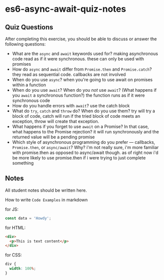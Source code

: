 # es6-async-await-quiz-notes

## Quiz Questions

After completing this exercise, you should be able to discuss or answer the following questions:

- What are the `async` and `await` keywords used for?
  making asynchronous code read as if it were synchronous. these can only be used with promises
- How do `async` and `await` differ from `Promise.then` and `Promise.catch`?
  they read as sequential code. callbacks are not involved
- When do you use `async`?
  when you're going to use await on promises within a function
- When do you use `await`? When do you _not_ use `await`? (What happens if you `await` a synchronous function?)
  the function runs as if it were synchronous code
- How do you handle errors with `await`?
  use the catch block
- What do `try`, `catch` and `throw` do? When do you use them?
  try will try a block of code, catch will run if the tried block of code meets an exception, throw will create that exception.
- What happens if you forget to use `await` on a Promise? In that case, what happens to the Promise rejection?
  it will run synchronously and the returned value will be a pending promise
- Which style of asynchronous programming do you prefer — callbacks, `Promise.then`, or `async/await`? Why?
  i'm not really sure, i'm more familiar with promise.then as opposed to async/await though. as of right now i'd be more likely to use promise.then if i were trying to just complete something

## Notes

All student notes should be written here.

How to write `Code Examples` in markdown

for JS:

```javascript
const data = 'Howdy';
```

for HTML:

```html
<div>
  <p>This is text content</p>
</div>
```

for CSS:

```css
div {
  width: 100%;
}
```
